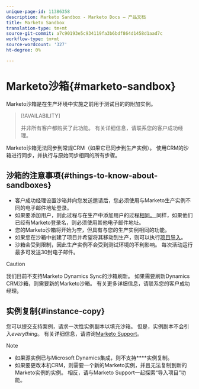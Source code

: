 ```yaml
---
unique-page-id: 11386358
description: Marketo Sandbox - Marketo Docs — 产品文档
title: Marketo Sandbox
translation-type: tm+mt
source-git-commit: a7c90193e5c934119fa3b6bdf864d1458d1aad7c
workflow-type: tm+mt
source-wordcount: '327'
ht-degree: 0%

---
```



# Marketo沙箱{#marketo-sandbox}

Marketo沙箱是在生产环境中实施之前用于测试目的的附加实例。

>[!AVAILABILITY]
>
>并非所有客户都购买了此功能。 有关详细信息，请联系您的客户成功经理。

Marketo沙箱无法同步到常规CRM（如果它已同步到生产实例）。 使用CRM的沙箱进行同步，并执行与原始同步相同的所有步骤。

## 沙箱的注意事项{#things-to-know-about-sandboxes}

* 客户成功经理设置沙箱并向您发送邀请后，您必须使用与Marketo生产实例不同的电子邮件地址登录。
* 如果要添加用户，则此过程与在生产中添加用户的过程[相同。 ](/help/marketo/product-docs/administration/users-and-roles/managing-marketo-users.md#create-users)同样，如果他们已经有Marketo登录名，则必须使用其他电子邮件地址。
* 您的Marketo沙箱将开始为空，但具有与您的生产实例相同的功能。
* 如果您在沙箱中创建了项目并希望将其移动到生产，则可以执行[项目导入](/help/marketo/product-docs/core-marketo-concepts/programs/working-with-programs/import-a-program.md)。
* 沙箱会受到限制，因此生产实例不会受到测试环境的不利影响。 每次活动运行最多可发送30封电子邮件。

>[!CAUTION]
>
>我们目前不支持Marketo Dynamics Sync的沙箱刷新。 如果需要刷新Dynamics CRM沙箱，则需要新的Marketo沙箱。 有关更多详细信息，请联系您的客户成功经理。

## 实例复制{#instance-copy}

您可以提交支持案例，请求一次性实例副本以填充沙箱。 但是，实例副本不会引入&#x200B;_everything_。 有关详细信息，请咨询[Marketo Support](https://nation.marketo.com/t5/Support/ct-p/Support)。

>[!NOTE]
>
>* 如果源实例已与Microsoft Dynamics集成，则不支持&#x200B;****&#x200B;实例复制。
>* 如果要更改本机CRM，则需要一个新的Marketo实例，并且无法复制到新的Marketo实例的实例。 相反，请与Marketo Support一起探索“导入项目”功能。

